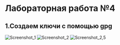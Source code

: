 # Лабораторная работа №4
## 1.Создаем ключи с помощью gpg
![Screenshot_1](https://github.com/smallrus-web/TOIB_LAB4_AND_PRZ8/assets/71121962/ac521d25-adc3-4e03-8aae-49b0db23d71b)
![Screenshot_2](https://github.com/smallrus-web/TOIB_LAB4_AND_PRZ8/assets/71121962/0e21f6b6-48ed-401a-8115-9b7bb27b6b15)
![Screenshot_2,5](https://github.com/smallrus-web/TOIB_LAB4_AND_PRZ8/assets/71121962/b3b3fdaa-9c63-43c7-bac3-a2a39d7112fb)
